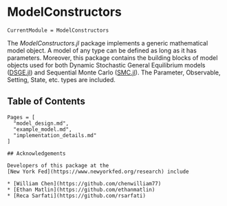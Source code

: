 # ModelConstructors

```@meta
CurrentModule = ModelConstructors
```

The *ModelConstructors.jl* package implements a generic mathematical model object.
A model of any type can be defined as long as it has parameters.
Moreover, this package contains the building blocks of model objects used for both
Dynamic Stochastic General Equilibrium models
([DSGE.jl](https://github.com/FRBNY-DSGE/DSGE.jl)) and
Sequential Monte Carlo ([SMC.jl](https://github.com/FRBNY-DSGE/SMC.jl)).
The Parameter, Observable, Setting, State, etc. types are included.

## Table of Contents

```@contents
Pages = [
  "model_design.md",
  "example_model.md",
  "implementation_details.md"
]

## Acknowledgements

Developers of this package at the
[New York Fed](https://www.newyorkfed.org/research) include

* [William Chen](https://github.com/chenwilliam77)
* [Ethan Matlin](https://github.com/ethanmatlin)
* [Reca Sarfati](https://github.com/rsarfati)
